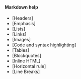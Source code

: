 #### Markdown help

* [Headers]
* [Emphasis]
* [Lists]
* [Links]
* [Images]
* [Code and syntax highlighting]
* [Tables]
* [Blockquotes]
* [Inline HTML]
* [Horizontal rule]
* [Line Breaks]

